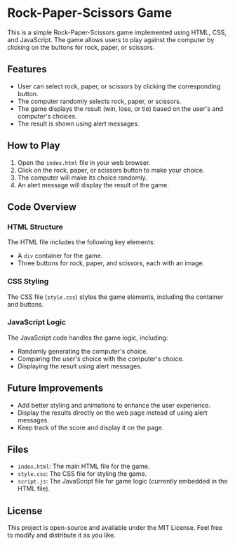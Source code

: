 # Rock-Paper-Scissors Game

This is a simple Rock-Paper-Scissors game implemented using HTML, CSS, and JavaScript. The game allows users to play against the computer by clicking on the buttons for rock, paper, or scissors.

## Features

- User can select rock, paper, or scissors by clicking the corresponding button.
- The computer randomly selects rock, paper, or scissors.
- The game displays the result (win, lose, or tie) based on the user's and computer's choices.
- The result is shown using alert messages.

## How to Play

1. Open the `index.html` file in your web browser.
2. Click on the rock, paper, or scissors button to make your choice.
3. The computer will make its choice randomly.
4. An alert message will display the result of the game.

## Code Overview

### HTML Structure

The HTML file includes the following key elements:

- A `div` container for the game.
- Three buttons for rock, paper, and scissors, each with an image.

### CSS Styling

The CSS file (`style.css`) styles the game elements, including the container and buttons.

### JavaScript Logic

The JavaScript code handles the game logic, including:

- Randomly generating the computer's choice.
- Comparing the user's choice with the computer's choice.
- Displaying the result using alert messages.

## Future Improvements

- Add better styling and animations to enhance the user experience.
- Display the results directly on the web page instead of using alert messages.
- Keep track of the score and display it on the page.

## Files

- `index.html`: The main HTML file for the game.
- `style.css`: The CSS file for styling the game.
- `script.js`: The JavaScript file for game logic (currently embedded in the HTML file).

## License

This project is open-source and available under the MIT License. Feel free to modify and distribute it as you like.


